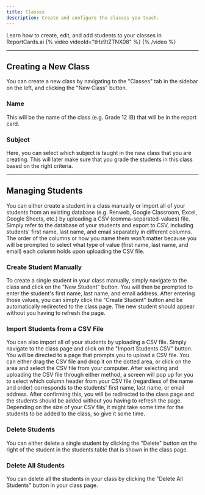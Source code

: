 ```yaml
---
title: Classes
description: Create and configure the classes you teach.
---
```


Learn how to create, edit, and add students to your classes in ReportCards.ai
{% video videoId="tHz9tZTNX08" %} {% /video %}

---

## Creating a New Class

You can create a new class by navigating to the "Classes" tab in the sidebar on the left, and clicking the "New Class" button.

### Name 
This will be the name of the class (e.g. Grade 12 IB) that will be in the report card.

### Subject

Here, you can select which subject is taught in the new class that you are creating. This will later make sure that you grade the students in this class based on the right criteria.

---

## Managing Students

You can either create a student in a class manually or import all of your students from an existing database (e.g. Renweb, Google Classroom, Excel, Google Sheets, etc.) by uploading a CSV (comma-separated-values) file. Simply refer to the database of your students and export to CSV, including students' first name, last name, and email separately in different columns. The order of the columns or how you name them won't matter because you will be prompted to select what type of value (first name, last name, and email) each column holds upon uploading the CSV file.

### Create Student Manually

To create a single student in your class manually, simply navigate to the class and click on the "New Student" button. You will then be prompted to enter the student's first name, last name, and email address. After entering those values, you can simply click the "Create Student" button and be automatically redirected to the class page. The new student should appear without you having to refresh the page.

### Import Students from a CSV File

You can also import all of your students by uploading a CSV file. Simply navigate to the class page and click on the "Import Students CSV" button. You will be directed to a page that prompts you to upload a CSV file. You can either drag the CSV file and drop it on the dotted area, or click on the area and select the CSV file from your computer. After selecting and uploading the CSV file through either method, a screen will pop up for you to select which column header from your CSV file (regardless of the name and order) corresponds to the students' first name, last name, or email address. After confirming this, you will be redirected to the class page and the students should be added without you having to refresh the page. Depending on the size of your CSV file, it might take some time for the students to be added to the class, so give it some time.

### Delete Students

You can either delete a single student by clicking the "Delete" button on the right of the student in the students table that is shown in the class page.

### Delete All Students

You can delete all the students in your class by clicking the "Delete All Students" button in your class page.

